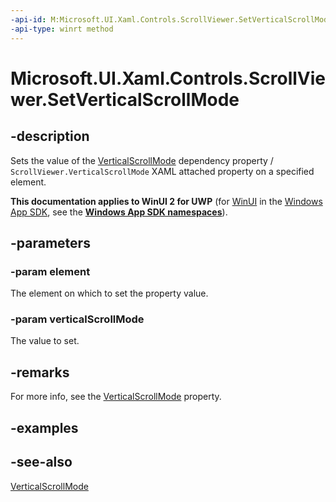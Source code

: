 ```yaml
---
-api-id: M:Microsoft.UI.Xaml.Controls.ScrollViewer.SetVerticalScrollMode(Microsoft.UI.Xaml.DependencyObject,Microsoft.UI.Xaml.Controls.ScrollMode)
-api-type: winrt method
---
```


<!-- Method syntax
public void SetVerticalScrollMode(Windows.UI.Xaml.DependencyObject element, Windows.UI.Xaml.Controls.ScrollMode verticalScrollMode)
-->

# Microsoft.UI.Xaml.Controls.ScrollViewer.SetVerticalScrollMode

## -description
Sets the value of the [VerticalScrollMode](scrollviewer_verticalscrollmode.md) dependency property / `ScrollViewer.VerticalScrollMode` XAML attached property on a specified element.

**This documentation applies to WinUI 2 for UWP** (for [WinUI](/windows/apps/winui/winui3/) in the [Windows App SDK](/windows/apps/windows-app-sdk/), see the **[Windows App SDK namespaces](/windows/windows-app-sdk/api/winrt/)**).

## -parameters
### -param element
The element on which to set the property value.

### -param verticalScrollMode
The value to set.

## -remarks
For more info, see the [VerticalScrollMode](scrollviewer_verticalscrollmode.md) property.

## -examples

## -see-also
[VerticalScrollMode](scrollviewer_verticalscrollmode.md)
